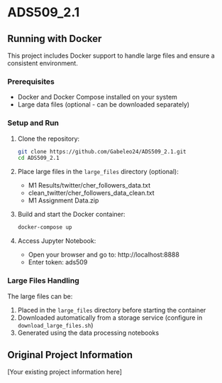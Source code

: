 # ADS509_2.1

## Running with Docker

This project includes Docker support to handle large files and ensure a consistent environment.

### Prerequisites
- Docker and Docker Compose installed on your system
- Large data files (optional - can be downloaded separately)

### Setup and Run

1. Clone the repository:
   ```bash
   git clone https://github.com/Gabeleo24/ADS509_2.1.git
   cd ADS509_2.1
   ```

2. Place large files in the `large_files` directory (optional):
   - M1 Results/twitter/cher_followers_data.txt
   - clean_twitter/cher_followers_data_clean.txt
   - M1 Assignment Data.zip

3. Build and start the Docker container:
   ```bash
   docker-compose up
   ```

4. Access Jupyter Notebook:
   - Open your browser and go to: http://localhost:8888
   - Enter token: ads509

### Large Files Handling

The large files can be:
1. Placed in the `large_files` directory before starting the container
2. Downloaded automatically from a storage service (configure in `download_large_files.sh`)
3. Generated using the data processing notebooks

## Original Project Information

[Your existing project information here]
 

